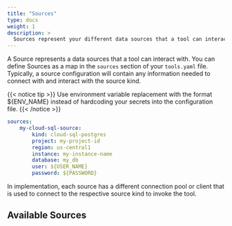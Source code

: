 ```yaml
---
title: "Sources"
type: docs
weight: 1
description: > 
  Sources represent your different data sources that a tool can interact with.
---
```


A Source represents a data sources that a tool can interact with. You can define
Sources as a map in the `sources` section of your `tools.yaml` file. Typically,
a source configuration will contain any information needed to connect with and
interact with the source kind.

{{< notice tip >}}
Use environment variable replacement with the format ${ENV_NAME}
instead of hardcoding your secrets into the configuration file.
{{< /notice >}}

```yaml
sources:
    my-cloud-sql-source:
        kind: cloud-sql-postgres
        project: my-project-id
        region: us-central1
        instance: my-instance-name
        database: my_db
        user: ${USER_NAME}
        password: ${PASSWORD}
```

In implementation, each source has a different connection pool or client that is used
to connect to the respective source kind to invoke the tool.

## Available Sources
